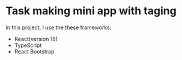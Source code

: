 # Task making mini app with taging

In this project, I use the these frameworks:

- React(version 18)
- TypeScript
- React Bootstrap
